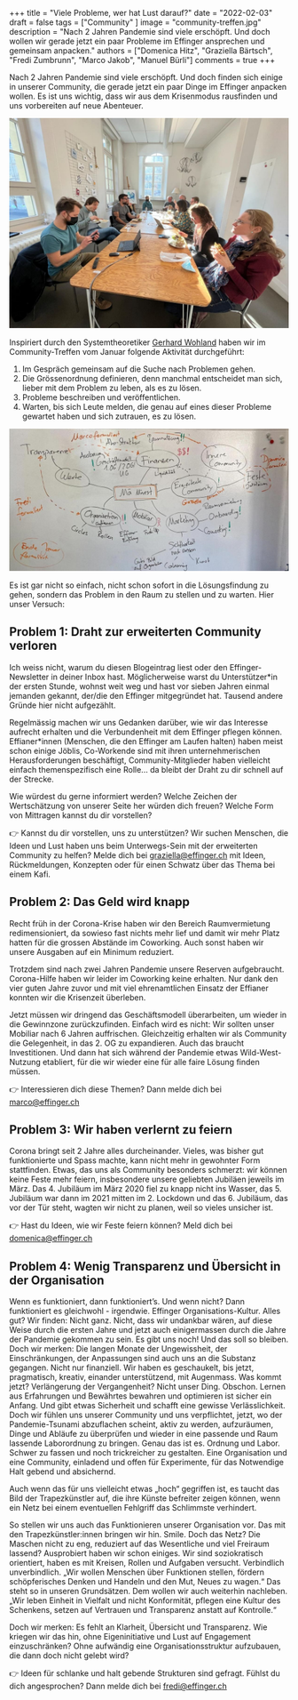 +++
title = "Viele Probleme, wer hat Lust darauf?"
date = "2022-02-03"
draft = false
tags = ["Community" ]
image = "community-treffen.jpg"
description = "Nach 2 Jahren Pandemie sind viele erschöpft. Und doch wollen wir gerade jetzt ein paar Probleme im Effinger ansprechen und gemeinsam anpacken."
authors = ["Domenica Hitz", "Graziella Bärtsch", "Fredi Zumbrunn", "Marco Jakob", "Manuel Bürli"]
comments = true
+++

<div class="lead">
Nach 2 Jahren Pandemie sind viele erschöpft. Und doch finden sich einige in unserer Community, die gerade jetzt ein paar Dinge im Effinger anpacken wollen. Es ist uns wichtig, dass wir aus dem Krisenmodus rausfinden und uns vorbereiten auf neue Abenteuer.
</div>

![Community Treffen](community-treffen.jpg)

Inspiriert durch den Systemtheoretiker [Gerhard Wohland](https://dynamikrobust.com/) haben wir im Community-Treffen vom Januar folgende Aktivität durchgeführt:

1. Im Gespräch gemeinsam auf die Suche nach Problemen gehen.
2. Die Grössenordnung definieren, denn manchmal entscheidet man sich, lieber mit dem Problem zu leben, als es zu lösen.
3. Probleme beschreiben und veröffentlichen. 
4. Warten, bis sich Leute melden, die genau auf eines dieser Probleme gewartet haben und sich zutrauen, es zu lösen.

![Probleme](probleme.jpg)

Es ist gar nicht so einfach, nicht schon sofort in die Lösungsfindung zu gehen, sondern das Problem in den Raum zu stellen und zu warten. Hier unser Versuch:

## Problem 1: Draht zur erweiterten Community verloren

Ich weiss nicht, warum du diesen Blogeintrag liest oder den Effinger-Newsletter in deiner Inbox hast. Möglicherweise warst du Unterstützer*in der ersten Stunde, wohnst weit weg und hast vor sieben Jahren einmal jemanden gekannt, der/die den Effinger mitgegründet hat. Tausend andere Gründe hier nicht aufgezählt.

Regelmässig machen wir uns Gedanken darüber, wie wir das Interesse aufrecht erhalten und die Verbundenheit mit dem Effinger pflegen können. Effianer*innen (Menschen, die den Effinger am Laufen halten) haben meist schon einige Jöblis, Co-Workende sind mit ihren unternehmerischen Herausforderungen beschäftigt, Community-Mitglieder haben vielleicht einfach themenspezifisch eine Rolle... da bleibt der Draht zu dir schnell auf der Strecke.

Wie würdest du gerne informiert werden? Welche Zeichen der Wertschätzung von unserer Seite her würden dich freuen? Welche Form von Mittragen kannst du dir vorstellen?

👉 Kannst du dir vorstellen, uns zu unterstützen? Wir suchen Menschen, die Ideen und Lust haben uns beim Unterwegs-Sein mit der erweiterten Community zu helfen? Melde dich bei [graziella@effinger.ch](mailto:graziella@effinger.ch) mit Ideen, Rückmeldungen, Konzepten oder für einen Schwatz über das Thema bei einem Kafi.

## Problem 2: Das Geld wird knapp

Recht früh in der Corona-Krise haben wir den Bereich Raumvermietung redimensioniert, da sowieso fast nichts mehr lief und damit wir mehr Platz hatten für die grossen Abstände im Coworking. Auch sonst haben wir unsere Ausgaben auf ein Minimum reduziert.

Trotzdem sind nach zwei Jahren Pandemie unsere Reserven aufgebraucht. Corona-Hilfe haben wir leider im Coworking keine erhalten. Nur dank den vier guten Jahre zuvor und mit viel ehrenamtlichen Einsatz der Effianer konnten wir die Krisenzeit überleben.

Jetzt müssen wir dringend das Geschäftsmodell überarbeiten, um wieder in die Gewinnzone zurückzufinden. Einfach wird es nicht: Wir sollten unser Mobiliar nach 6 Jahren auffrischen. Gleichzeitig erhalten wir als Community die Gelegenheit, in das 2. OG zu expandieren. Auch das braucht Investitionen. Und dann hat sich während der Pandemie etwas Wild-West-Nutzung etabliert, für die wir wieder eine für alle faire Lösung finden müssen.

👉 Interessieren dich diese Themen? Dann melde dich bei [marco@effinger.ch](mailto:marco@effinger.ch)

## Problem 3: Wir haben verlernt zu feiern

Corona bringt seit 2 Jahre alles durcheinander. Vieles, was bisher gut funktionierte und Spass machte, kann nicht mehr in gewohnter Form stattfinden. Etwas, das uns als Community besonders schmerzt: wir können keine Feste mehr feiern, insbesondere unsere geliebten Jubiläen jeweils im März. Das 4. Jubiläum im März 2020 fiel zu knapp nicht ins Wasser, das 5. Jubiläum war dann im 2021 mitten im 2. Lockdown und das 6. Jubiläum, das vor der Tür steht, wagten wir nicht zu planen, weil so vieles unsicher ist. 

👉 Hast du Ideen, wie wir Feste feiern können? Meld dich bei [domenica@effinger.ch](mailto:domenica@effinger.ch)

## Problem 4: Wenig Transparenz und Übersicht in der Organisation

Wenn es funktioniert, dann funktioniert’s. Und wenn nicht? Dann funktioniert es gleichwohl  - irgendwie. Effinger Organisations-Kultur. Alles gut? Wir finden: Nicht ganz. Nicht, dass wir undankbar wären, auf diese Weise durch die ersten Jahre und jetzt auch einigermassen durch die Jahre der Pandemie gekommen zu sein. Es gibt uns noch! Und das soll so bleiben. Doch wir merken: Die langen Monate der Ungewissheit, der Einschränkungen, der Anpassungen sind auch uns an die Substanz gegangen. Nicht nur finanziell. Wir haben es geschaukelt, bis jetzt, pragmatisch, kreativ, einander unterstützend, mit Augenmass. Was kommt jetzt? Verlängerung der Vergangenheit? Nicht unser Ding. Obschon. Lernen aus Erfahrungen und Bewährtes bewahren und optimieren ist sicher ein Anfang. Und gibt etwas Sicherheit und schafft eine gewisse Verlässlichkeit. Doch wir fühlen uns unserer Community und uns verpflichtet, jetzt, wo der Pandemie-Tsunami abzuflachen scheint, aktiv zu werden, aufzuräumen, Dinge und Abläufe zu überprüfen und wieder in eine passende und Raum lassende Laborordnung zu bringen. Genau das ist es. Ordnung und Labor. Schwer zu fassen und noch trickreicher zu gestalten. Eine Organisation und eine Community, einladend und offen für Experimente, für das Notwendige Halt gebend und absichernd.

Auch wenn das für uns vielleicht etwas „hoch“ gegriffen ist, es taucht das Bild der Trapezkünstler auf,  die ihre Künste befreiter zeigen können, wenn ein Netz bei einem eventuellen Fehlgriff das Schlimmste verhindert.

So stellen wir uns auch das Funktionieren unserer Organisation vor. Das mit den Trapezkünstler:innen bringen wir hin. Smile. Doch das Netz? Die Maschen nicht zu eng, reduziert auf das Wesentliche und viel Freiraum lassend? Ausprobiert haben wir schon einiges. Wir sind soziokratisch orientiert, haben es mit Kreisen, Rollen und Aufgaben versucht. Verbindlich unverbindlich.  „Wir wollen Menschen über Funktionen stellen, fördern schöpferisches Denken und Handeln und den Mut, Neues zu wagen.“ Das steht so in unseren Grundsätzen. Dem wollen wir auch weiterhin nachleben. „Wir leben Einheit in Vielfalt und nicht Konformität, pflegen eine Kultur des Schenkens, setzen auf Vertrauen und Transparenz anstatt auf Kontrolle.“

Doch wir merken: Es fehlt an Klarheit, Übersicht und Transparenz. Wie kriegen wir das hin, ohne Eigeninitiative und Lust auf Engagement einzuschränken? Ohne aufwändig eine Organisationsstruktur aufzubauen, die dann doch nicht gelebt wird?

👉 Ideen für schlanke und halt gebende Strukturen sind gefragt. Fühlst du dich angesprochen? Dann melde dich bei [fredi@effinger.ch](mailto:fredi@effinger.ch)
